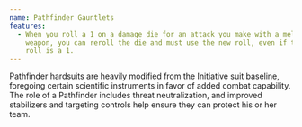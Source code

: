 ```yaml
---
name: Pathfinder Gauntlets
features:
  - When you roll a 1 on a damage die for an attack you make with a melee
    weapon, you can reroll the die and must use the new roll, even if the new
    roll is a 1.
---
```

Pathfinder hardsuits are heavily modified from the Initiative suit baseline, foregoing certain scientific instruments in favor of added combat capability. The role of a Pathfinder includes threat neutralization, and improved stabilizers and targeting controls help ensure they can protect his or her team.
